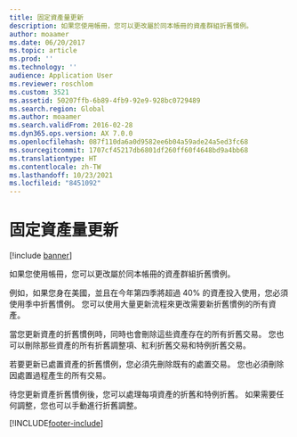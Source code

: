 ```yaml
---
title: 固定資產量更新
description: 如果您使用帳冊，您可以更改屬於同本帳冊的資產群組折舊慣例。
author: moaamer
ms.date: 06/20/2017
ms.topic: article
ms.prod: ''
ms.technology: ''
audience: Application User
ms.reviewer: roschlom
ms.custom: 3521
ms.assetid: 50207ffb-6b89-4fb9-92e9-928bc0729489
ms.search.region: Global
ms.author: moaamer
ms.search.validFrom: 2016-02-28
ms.dyn365.ops.version: AX 7.0.0
ms.openlocfilehash: 087f110da6a0d9582ee6b04a59ade24a5ed3fc68
ms.sourcegitcommit: 1707cf45217db6801df260ff60f4648bd9a4bb68
ms.translationtype: HT
ms.contentlocale: zh-TW
ms.lasthandoff: 10/23/2021
ms.locfileid: "8451092"
---
```

# <a name="fixed-asset-mass-update"></a>固定資產量更新

[!include [banner](../includes/banner.md)]

如果您使用帳冊，您可以更改屬於同本帳冊的資產群組折舊慣例。

例如，如果您身在美國，並且在今年第四季將超過 40% 的資產投入使用，您必須使用季中折舊慣例。 您可以使用大量更新流程來更改需要新折舊慣例的所有資產。 

當您更新資產的折舊慣例時，同時也會刪除這些資產存在的所有折舊交易。 您也可以刪除那些資產的所有折舊調整項、紅利折舊交易和特例折舊交易。 

若要更新已處置資產的折舊慣例，您必須先刪除既有的處置交易。 您也必須刪除因處置過程產生的所有交易。 

待您更新資產折舊慣例後，您可以處理每項資產的折舊和特例折舊。 如果需要任何調整，您也可以手動進行折舊調整。







[!INCLUDE[footer-include](../../includes/footer-banner.md)]
